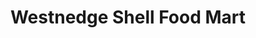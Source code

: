 ---
title: "Westnedge Shell Food Mart"
url: /portage/westnedge-shell-food-mart/
shop: Lebensmittel
---